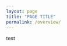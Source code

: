 ```yaml
---
layout: page
title: "PAGE TITLE"
permalink: /overview/
---
```

<link rel="stylesheet" href="/css/style.css">   <link rel="stylesheet" href="/assets/css/style.css?v=07f9abc06ad55cffb2433692575c223659db012e" media="screen">
    <link rel="stylesheet" href="/assets/css/mobile.css" media="handheld, only screen and (max-device-width:640px)">
    <link rel="stylesheet" href="/assets/css/non-screen.css" media="handheld, only screen and (max-device-width:640px)">
<div class="shell">

test
</div>
